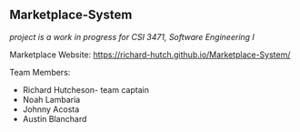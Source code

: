 ## Marketplace-System

*project is a work in progress for CSI 3471, Software Engineering I*

Marketplace Website: https://richard-hutch.github.io/Marketplace-System/

Team Members:
* Richard Hutcheson- team captain
* Noah Lambaria
* Johnny Acosta
* Austin Blanchard
